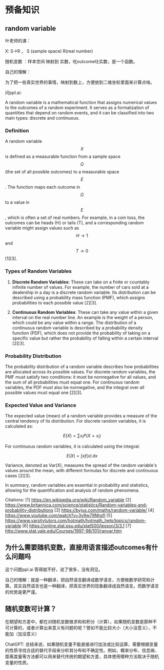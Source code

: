 # 预备知识



## random variable

叶老师的课：

X: S->R  ， S (sample space)  R(real number)

随机变数 ：样本空间 映射到 实数，吃outcome吐实数，是一个函数。



自己的理解：

为了把一些真实世界的事情，映射到数上，方便放到二维坐标里面来计算点啥。



问ppl.ai:

A random variable is a mathematical function that assigns numerical values to the outcomes of a random experiment. It serves as a formalization of quantities that depend on random events, and it can be classified into two main types: discrete and continuous.

### Definition

A random variable $$ X $$ is defined as a measurable function from a sample space $$ \Omega $$ (the set of all possible outcomes) to a measurable space $$ E $$. The function maps each outcome in $$ \Omega $$ to a value in $$ E $$, which is often a set of real numbers. For example, in a coin toss, the outcomes can be heads (H) or tails (T), and a corresponding random variable might assign values such as $$ H \rightarrow 1 $$ and $$ T \rightarrow 0 $$ [1][3].

### Types of Random Variables

1. **Discrete Random Variables**: These can take on a finite or countably infinite number of values. For example, the number of cars sold at a dealership in a day is a discrete random variable. Its distribution can be described using a probability mass function (PMF), which assigns probabilities to each possible value [2][3].

2. **Continuous Random Variables**: These can take any value within a given interval on the real number line. An example is the weight of a person, which could be any value within a range. The distribution of a continuous random variable is described by a probability density function (PDF), which does not provide the probability of taking on a specific value but rather the probability of falling within a certain interval [2][3].

### Probability Distribution

The probability distribution of a random variable describes how probabilities are allocated across its possible values. For discrete random variables, the PMF must satisfy two conditions: it must be nonnegative for all values, and the sum of all probabilities must equal one. For continuous random variables, the PDF must also be nonnegative, and the integral over all possible values must equal one [2][3].

### Expected Value and Variance

The expected value (mean) of a random variable provides a measure of the central tendency of its distribution. For discrete random variables, it is calculated as:

$$
E(X) = \sum x_i P(X = x_i)
$$

For continuous random variables, it is calculated using the integral:

$$
E(X) = \int x f(x) \, dx
$$

Variance, denoted as Var(X), measures the spread of the random variable's values around the mean, with different formulas for discrete and continuous cases [2][3].

In summary, random variables are essential in probability and statistics, allowing for the quantification and analysis of random phenomena.

Citations:
[1] https://en.wikipedia.org/wiki/Random_variable
[2] https://www.britannica.com/science/statistics/Random-variables-and-probability-distributions
[3] https://byjus.com/maths/random-variable/
[4] https://www.youtube.com/watch?v=3v9w79NhsfI
[5] https://www.varsitytutors.com/hotmath/hotmath_help/topics/random-variable
[6] https://online.stat.psu.edu/stat500/lesson/3/3.1
[7] http://www.stat.yale.edu/Courses/1997-98/101/ranvar.htm





## 为什么需要随机变数，直接用语言描述outcomes有什么问题吗

这个问题ppl.ai 答得就不好，说了很多，没有洞见。

自己的理解：就是一种翻译，把自然语言翻译成数学语言，方便做数学研究和计算。其实自然语言也是一种翻译，把真实世界的现象翻译成自然语言。而数学语言的优势是更严谨。





## 随机变数可计算？

在期望和方差中，都在对随机变数做求和和积分（计算），如果随机变数是那种不可计算的，或者计算出来意义有问题的呢？譬如不能比较大小（大小没意义），不能加（加没意义）



ChatGPT: 总结来说，如果随机变量不能直接进行加法或比较运算，需要根据变量的性质寻找合适的替代手段来分析其分布和不确定性。例如，概率分布、信息熵、距离度量等方法都可以用来替代传统的期望和方差，具体使用哪种方法取决于随机变量的性质。